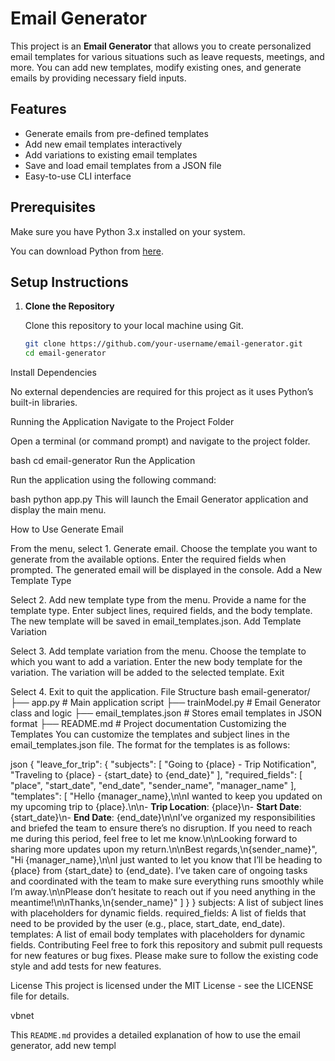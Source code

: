 # Email Generator

This project is an **Email Generator** that allows you to create personalized email templates for various situations such as leave requests, meetings, and more. You can add new templates, modify existing ones, and generate emails by providing necessary field inputs.

## Features

- Generate emails from pre-defined templates
- Add new email templates interactively
- Add variations to existing email templates
- Save and load email templates from a JSON file
- Easy-to-use CLI interface

## Prerequisites

Make sure you have Python 3.x installed on your system.

You can download Python from [here](https://www.python.org/downloads/).

## Setup Instructions

1. **Clone the Repository**

   Clone this repository to your local machine using Git.

   ```bash
   git clone https://github.com/your-username/email-generator.git
   cd email-generator
Install Dependencies

No external dependencies are required for this project as it uses Python’s built-in libraries.

Running the Application
Navigate to the Project Folder

Open a terminal (or command prompt) and navigate to the project folder.

bash
cd email-generator
Run the Application

Run the application using the following command:

bash
python app.py
This will launch the Email Generator application and display the main menu.

How to Use
Generate Email

From the menu, select 1. Generate email.
Choose the template you want to generate from the available options.
Enter the required fields when prompted.
The generated email will be displayed in the console.
Add a New Template Type

Select 2. Add new template type from the menu.
Provide a name for the template type.
Enter subject lines, required fields, and the body template.
The new template will be saved in email_templates.json.
Add Template Variation

Select 3. Add template variation from the menu.
Choose the template to which you want to add a variation.
Enter the new body template for the variation.
The variation will be added to the selected template.
Exit

Select 4. Exit to quit the application.
File Structure
bash
email-generator/
├── app.py               # Main application script
├── trainModel.py        # Email Generator class and logic
├── email_templates.json # Stores email templates in JSON format
├── README.md            # Project documentation
Customizing the Templates
You can customize the templates and subject lines in the email_templates.json file. The format for the templates is as follows:

json
{
  "leave_for_trip": {
    "subjects": [
      "Going to {place} - Trip Notification",
      "Traveling to {place} - {start_date} to {end_date}"
    ],
    "required_fields": [
      "place",
      "start_date",
      "end_date",
      "sender_name",
      "manager_name"
    ],
    "templates": [
      "Hello {manager_name},\n\nI wanted to keep you updated on my upcoming trip to {place}.\n\n- **Trip Location**: {place}\n- **Start Date**: {start_date}\n- **End Date**: {end_date}\n\nI’ve organized my responsibilities and briefed the team to ensure there’s no disruption. If you need to reach me during this period, feel free to let me know.\n\nLooking forward to sharing more updates upon my return.\n\nBest regards,\n{sender_name}",
      "Hi {manager_name},\n\nI just wanted to let you know that I’ll be heading to {place} from {start_date} to {end_date}. I’ve taken care of ongoing tasks and coordinated with the team to make sure everything runs smoothly while I’m away.\n\nPlease don’t hesitate to reach out if you need anything in the meantime!\n\nThanks,\n{sender_name}"
    ]
  }
}
subjects: A list of subject lines with placeholders for dynamic fields.
required_fields: A list of fields that need to be provided by the user (e.g., place, start_date, end_date).
templates: A list of email body templates with placeholders for dynamic fields.
Contributing
Feel free to fork this repository and submit pull requests for new features or bug fixes. Please make sure to follow the existing code style and add tests for new features.

License
This project is licensed under the MIT License - see the LICENSE file for details.

vbnet

This `README.md` provides a detailed explanation of how to use the email generator, add new templ
